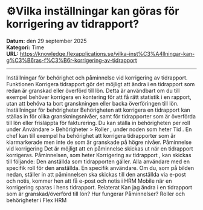 # ⚙️Vilka inställningar kan göras för korrigering av tidrapport?

**Datum:** den 29 september 2025  
**Kategori:** Time  
**URL:** https://knowledge.flexapplications.se/vilka-inst%C3%A4llningar-kan-g%C3%B6ras-f%C3%B6r-korrigering-av-tidrapport

---

Inställningar för behörighet och påminnelse vid korrigering av tidrapport.
Funktionen
Korrigera tidrapport
gör det möjligt att ändra i en tidrapport som redan är granskad eller överförd till lön. Detta är användbart om du till exempel behöver korrigera en kontering för att få rätt statistik i en rapport, utan att behöva ta bort granskningen eller backa överföringen till lön.
Inställningar för behörigheter
Behörigheten att korrigera en tidrapport kan ställas in för olika granskningsnivåer, samt för tidrapporter som är överförda till lön eller frisläppta för fakturering.
Du kan ställa in behörigheten per roll under
Användare > Behörigheter > Roller
, under noden som heter
Tid
. En chef kan till exempel ha behörighet att korrigera tidrapporter som är klarmarkerade men inte de som är granskade på högre nivåer.
Påminnelse vid korrigering
Det är möjligt att en påminnelse skickas ut när en tidrapport korrigeras. Påminnelsen, som heter
Korrigering av tidrapport
, kan skickas till följande:
Den anställda som tidrapporten gäller.
Alla användare med en specifik roll för den anställda.
En specifik användare.
Om du, som på bilden nedan, ställer in att påminnelsen ska skickas till den anställda via e-post och notis, kommer hen att få e-post och notis i
HRM Mobile
när en korrigering sparas i hens tidrapport.
Relaterat
Kan jag ändra i en tidrapport som är granskad/överförd till lön?
Hur fungerar Påminnelser?
Roller och behörigheter i Flex HRM
